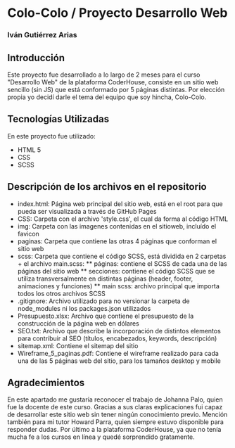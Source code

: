 # Colo-Colo / Proyecto Desarrollo Web
### Iván Gutiérrez Arias

## Introducción

Este proyecto fue desarrollado a lo largo de 2 meses para el curso "Desarrollo Web" de la plataforma CoderHouse, consiste en un sitio web sencillo (sin JS) que está conformado por 5 páginas distintas. Por elección propia yo decidí darle el tema del equipo que soy hincha, Colo-Colo.

## Tecnologías Utilizadas

En este proyecto fue utilizado:
* HTML 5
* CSS
* SCSS

## Descripción de los archivos en el repositorio

* index.html: Página web principal del sitio web, está en el root para que pueda ser visualizada a través de GitHub Pages
* CSS: Carpeta con el archivo 'style.css', el cual da forma al código HTML
* img: Carpeta con las imagenes contenidas en el sitioweb, incluído el favicon
* paginas: Carpeta que contiene las otras 4 páginas que conforman el sitio web
* scss: Carpeta que contiene el código SCSS, está dividida en 2 carpetas + el archivo main.scss:
** páginas: contiene el SCSS de cada una de las páginas del sitio web
** secciones: contiene el código SCSS que se utiliza transversalmente en distintas páginas (header, footer, animaciones y funciones)
** main scss: archivo principal que importa todos los otros archivos SCSS
* .gitignore: Archivo utilizado para no versionar la carpeta de node_modules ni los packages.json utilizados
* Presupuesto.xlsx: Archivo que contiene el presupuesto de la construcción de la página web en dólares
* SEO.txt: Archivo que describe la incorporación de distintos elementos para contribuir al SEO (títulos, encabezados, keywords, descripción)
* sitemap.xml: Contiene el sitemap del sitio 
* Wireframe_5_paginas.pdf: Contiene el wireframe realizado para cada una de las 5 páginas web del sitio, para los tamaños desktop y mobile

## Agradecimientos

En este apartado me gustaría reconocer el trabajo de Johanna Palo, quien fue la docente de este curso. Gracias a sus claras explicaciones fui capaz de desarrollar este sitio web sin tener ningún conocimiento previo. Mención también para mi tutor Howard Parra, quien siempre estuvo disponible para responder dudas. Por último a la plataforma CoderHouse, ya que no tenía mucha fe a los cursos en línea y quedé sorprendido gratamente.